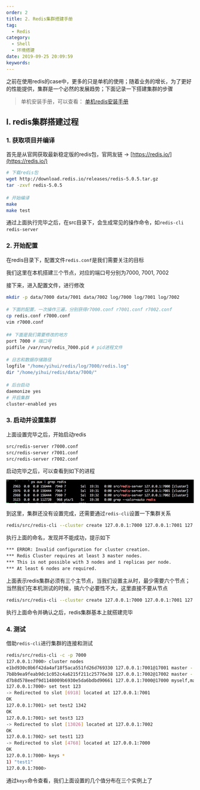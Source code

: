 ```yaml
---
order: 2
title: 2. Redis集群搭建手册
tag:
  - Redis
category:
  - Shell
  - 环境搭建
date: 2019-09-25 20:09:59
keywords:
---
```


之前在使用redis的case中，更多的只是单机的使用；随着业务的增长，为了更好的性能提供，集群是一个必然的发展趋势；下面记录一下搭建集群的步骤

> 单机安装手册，可以查看： [单机redis安装手册](https://blog.hhui.top/hexblog/2018/04/24/redis%E5%AE%89%E8%A3%85/)


<!-- more -->

## I. redis集群搭建过程

### 1. 获取项目并编译

首先是从官网获取最新稳定版的redis包，官网友链 -> [https://redis.io/](https://redis.io/)

```bash
# 下载redis包
wget http://download.redis.io/releases/redis-5.0.5.tar.gz
tar -zxvf redis-5.0.5

# 开始编译
make
make test
```

通过上面执行完毕之后，在src目录下，会生成常见的操作命令，如`redis-cli` `redis-server`

### 2. 开始配置

在redis目录下，配置文件`redis.conf`是我们需要关注的目标

我们这里在本机搭建三个节点，对应的端口号分别为7000, 7001, 7002

接下来，进入配置文件，进行修改

```bash
mkdir -p data/7000 data/7001 data/7002 log/7000 log/7001 log/7002 

# 下面的配置，一次操作三遍，分别获得r7000.conf r7001.conf r7002.conf
cp redis.conf r7000.conf
vim r7000.conf

## 下面是我们需要修改的地方
port 7000 # 端口号
pidfile /var/run/redis_7000.pid # pid进程文件

# 日志和数据存储路径
logfile "/home/yihui/redis/log/7000/redis.log"
dir "/home/yihui/redis/data/7000/"

# 后台启动
daemonize yes
# 开启集群
cluster-enabled yes
```

### 3. 启动并设置集群

上面设置完毕之后，开始启动redis

```bash
src/redis-server r7000.conf
src/redis-server r7001.conf
src/redis-server r7002.conf
```

启动完毕之后，可以查看到如下的进程

![](/hexblog/imgs/190925/00.jpg)

到这里，集群还没有设置完成，还需要通过`redis-cli`设置一下集群关系

```bash
redis/src/redis-cli --cluster create 127.0.0.1:7000 127.0.0.1:7001 127.0.0.1:7002 --cluster-replicas 1
```

执行上面的命名，发现并不能成功，提示如下

```bash
*** ERROR: Invalid configuration for cluster creation.
*** Redis Cluster requires at least 3 master nodes.
*** This is not possible with 3 nodes and 1 replicas per node.
*** At least 6 nodes are required.
```

上面表示redis集群必须有三个主节点，当我们设置主从时，最少需要六个节点；当然我们在本机测试的时候，搞六个必要性不大，这里直接不要从节点

```bash
redis/src/redis-cli --cluster create 127.0.0.1:7000 127.0.0.1:7001 127.0.0.1:7002
```

执行上面命令并确认之后，redis集群基本上就搭建完毕

### 4. 测试

借助`redis-cli`进行集群的连接和测试

```bash
redis/src/redis-cli -c -p 7000
127.0.0.1:7000> cluster nodes
e1bd930c0b6f42da4af18f5aca551fd26d769330 127.0.0.1:7001@17001 master - 0 1569411511851 2 connected 5461-10922
7b8b9ea9feab9dc1c052c4a6215f211c25776e38 127.0.0.1:7002@17002 master - 0 1569411512853 3 connected 10923-16383
d7b8d578eedf9d1148009b6930e5da6bdbd90661 127.0.0.1:7000@17000 myself,master - 0 1569411512000 1 connected 0-5460
127.0.0.1:7000> set test 123
-> Redirected to slot [6918] located at 127.0.0.1:7001
OK
127.0.0.1:7001> set test2 1342
OK
127.0.0.1:7001> set test3 123
-> Redirected to slot [13026] located at 127.0.0.1:7002
OK
127.0.0.1:7002> set test1 123
-> Redirected to slot [4768] located at 127.0.0.1:7000
OK
127.0.0.1:7000> keys *
1) "test1"
127.0.0.1:7000>
```

通过`keys`命令查看，我们上面设置的几个值分布在三个实例上了
